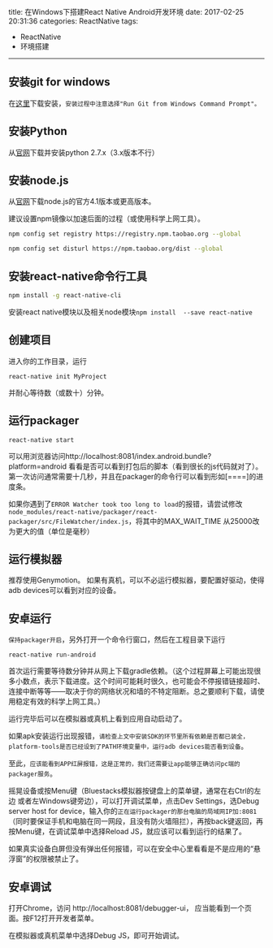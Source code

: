 title: 在Windows下搭建React Native Android开发环境
date: 2017-02-25 20:31:36
categories: ReactNative
tags: 
  - ReactNative
  - 环境搭建	
---

## 安装git for windows

在[这里](https://git-for-windows.github.io/)下载安装，`安装过程中注意选择"Run Git from Windows Command Prompt"。`

## 安装Python

从[官网](https://www.python.org/downloads/release/python-2710/)下载并安装python 2.7.x（3.x版本不行）

<!--more-->

## 安装node.js

从[官网](https://nodejs.org/en/)下载node.js的官方4.1版本或更高版本。

建议设置npm镜像以加速后面的过程（或使用科学上网工具）。
``` bash
npm config set registry https://registry.npm.taobao.org --global

npm config set disturl https://npm.taobao.org/dist --global
```

## 安装react-native命令行工具

``` bash
npm install -g react-native-cli
```

安装react native模块以及相关node模块`npm install  --save react-native`

## 创建项目

进入你的工作目录，运行

	react-native init MyProject

并耐心等待数（或数十）分钟。

## 运行packager

	react-native start

可以用浏览器访问http://localhost:8081/index.android.bundle?platform=android 看看是否可以看到打包后的脚本（看到很长的js代码就对了）。第一次访问通常需要十几秒，并且在packager的命令行可以看到形如[====]的进度条。

如果你遇到了`ERROR Watcher took too long to load`的报错，请尝试修改`node_modules/react-native/packager/react-packager/src/FileWatcher/index.js`，将其中的MAX_WAIT_TIME 从25000改为更大的值（单位是毫秒）

## 运行模拟器

推荐使用Genymotion。
如果有真机，可以不必运行模拟器，要配置好驱动，使得adb devices可以看到对应的设备。

## 安卓运行

`保持packager开启`，另外打开一个命令行窗口，然后在工程目录下运行

	react-native run-android

首次运行需要等待数分钟并从网上下载gradle依赖。（这个过程屏幕上可能出现很多小数点，表示下载进度。这个时间可能耗时很久，也可能会不停报错链接超时、连接中断等等——取决于你的网络状况和墙的不特定阻断。总之要顺利下载，请使用稳定有效的科学上网工具。）

运行完毕后可以在模拟器或真机上看到应用自动启动了。

如果apk安装运行出现报错，`请检查上文中安装SDK的环节里所有依赖是否都已装全，platform-tools是否已经设到了PATH环境变量中，运行adb devices能否看到设备`。

至此，`应该能看到APP红屏报错，这是正常的，我们还需要让app能够正确访问pc端的packager服务`。

摇晃设备或按Menu键（Bluestacks模拟器按键盘上的菜单键，通常在右Ctrl的左边 或者左Windows键旁边），可以打开调试菜单，点击Dev Settings，选Debug server host for device，输入你的`正在运行packager的那台电脑的局域网IP加:8081`（同时要保证手机和电脑在同一网段，且没有防火墙阻拦），再按back键返回，再按Menu键，在调试菜单中选择Reload JS，就应该可以看到运行的结果了。

如果真实设备白屏但没有弹出任何报错，可以在安全中心里看看是不是应用的“悬浮窗”的权限被禁止了。

## 安卓调试

打开Chrome，访问 http://localhost:8081/debugger-ui， 应当能看到一个页面。按F12打开开发者菜单。

在模拟器或真机菜单中选择Debug JS，即可开始调试。

